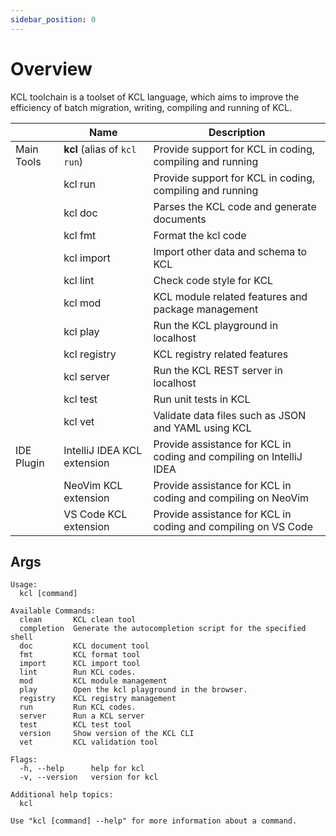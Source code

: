 ```yaml
---
sidebar_position: 0
---
```


# Overview

KCL toolchain is a toolset of KCL language, which aims to improve the efficiency of batch migration, writing, compiling and running of KCL.

|            | Name                         | Description                                                         |
| ---------- | ---------------------------- | ------------------------------------------------------------------- |
| Main Tools | **kcl** (alias of `kcl run`) | Provide support for KCL in coding, compiling and running            |
|            | kcl run                      | Provide support for KCL in coding, compiling and running            |
|            | kcl doc                      | Parses the KCL code and generate documents                          |
|            | kcl fmt                      | Format the kcl code                                                 |
|            | kcl import                   | Import other data and schema to KCL                                 |
|            | kcl lint                     | Check code style for KCL                                            |
|            | kcl mod                      | KCL module related features and package management                  |
|            | kcl play                     | Run the KCL playground in localhost                                 |
|            | kcl registry                 | KCL registry related features                                       |
|            | kcl server                   | Run the KCL REST server in localhost                                |
|            | kcl test                     | Run unit tests in KCL                                               |
|            | kcl vet                      | Validate data files such as JSON and YAML using KCL                 |
| IDE Plugin | IntelliJ IDEA KCL extension  | Provide assistance for KCL in coding and compiling on IntelliJ IDEA |
|            | NeoVim KCL extension         | Provide assistance for KCL in coding and compiling on NeoVim        |
|            | VS Code KCL extension        | Provide assistance for KCL in coding and compiling on VS Code       |

## Args

```shell
Usage:
  kcl [command]

Available Commands:
  clean       KCL clean tool
  completion  Generate the autocompletion script for the specified shell
  doc         KCL document tool
  fmt         KCL format tool
  import      KCL import tool
  lint        Run KCL codes.
  mod         KCL module management
  play        Open the kcl playground in the browser.
  registry    KCL registry management
  run         Run KCL codes.
  server      Run a KCL server
  test        KCL test tool
  version     Show version of the KCL CLI
  vet         KCL validation tool

Flags:
  -h, --help      help for kcl
  -v, --version   version for kcl

Additional help topics:
  kcl            

Use "kcl [command] --help" for more information about a command.
```
